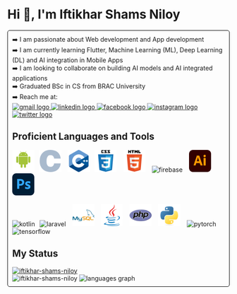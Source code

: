 
<h1 align="left">Hi 👋, I'm Iftikhar Shams Niloy</h1>
<Section align="left" style="border: 1px solid black; padding: 10px; border-radius: 5px;">
➡️ I am passionate about Web development and App development <br>
➡️ I am currently learning Flutter, Machine Learning (ML), Deep Learning (DL) and AI integration in Mobile Apps <br>
➡️ I am looking to collaborate on building AI models and AI integrated applications <br>
➡️ Graduated BSc in CS from BRAC University <br>
➡️ Reach me at:<br>
<div align="left">
  <a target="_blank" href="mailto:niloyshams21@gmail.com" >
    <img src="https://img.shields.io/static/v1?message=Gmail&logo=gmail&label=&color=D14836&logoColor=white&labelColor=&style=for-the-badge" height="35" alt="gmail logo"/>
  </a>
  <a target="_blank" href="https://www.linkedin.com/in/iftikhar-shams-niloy-92b902220/">
    <img src="https://img.shields.io/static/v1?message=LinkedIn&logo=linkedin&label=&color=0077B5&logoColor=white&labelColor=&style=for-the-badge" height="35" alt="linkedin logo"  />
  </a>
  <a  target="_blank" href="https://www.facebook.com/NiloyTheLeo/">
    <img src="https://img.shields.io/static/v1?message=Facebook&logo=facebook&label=&color=1877F2&logoColor=white&labelColor=&style=for-the-badge" height="35" alt="facebook logo"  />
  </a>
  <a target="_blank" href="https://www.instagram.com/_niloy_the_leo_/">
    <img src="https://img.shields.io/static/v1?message=Instagram&logo=instagram&label=&color=E4405F&logoColor=white&labelColor=&style=for-the-badge" height="35" alt="instagram logo"  />
  </a>
  <a target="_blank" href="https://x.com/niloyshams21">
    <img src="https://img.shields.io/static/v1?message=Twitter&logo=twitter&label=&color=1DA1F2&logoColor=white&labelColor=&style=for-the-badge" height="35" alt="twitter logo"  />
  </a>
</div>
<section align="left">
<h2 align="left">Proficient Languages and Tools</h3>
  <p align="left" > 
      <img src="https://raw.githubusercontent.com/devicons/devicon/master/icons/android/android-original-wordmark.svg"  alt="android" width="50" height="50"/>&ensp;
      <img src="https://raw.githubusercontent.com/devicons/devicon/master/icons/c/c-original.svg" alt="c" width="50" height="50"/> &ensp;
      <img src="https://raw.githubusercontent.com/devicons/devicon/master/icons/cplusplus/cplusplus-original.svg" alt="cplusplus" width="50" height="50"/>&ensp;
      <img src="https://raw.githubusercontent.com/devicons/devicon/master/icons/css3/css3-original-wordmark.svg" alt="css3" width="50" height="50"/> &ensp;
      <img src="https://raw.githubusercontent.com/devicons/devicon/master/icons/html5/html5-original-wordmark.svg" alt="html5" width="50" height="50"/>  &ensp;
      <img src="https://www.vectorlogo.zone/logos/firebase/firebase-icon.svg" alt="firebase" width="50" height="50"/> &ensp;
      <img src="https://github.com/Iftikhar-Shams-Niloy/logos-for-readme/blob/main/illustrator-40.svg" alt="illustrator" width="50" height="50"/> &ensp;
      <img src="https://github.com/Iftikhar-Shams-Niloy/logos-for-readme/blob/main/photoshop-40.svg" alt="photoshop" width="50" height="50"/> &ensp;
  <br><br>
      <img src="https://www.vectorlogo.zone/logos/kotlinlang/kotlinlang-icon.svg" alt="kotlin" width="50" height="50"/>&ensp;
      <img src="https://laravel.com/img/logomark.min.svg" alt="laravel" width="50" height="50"/> &ensp;
      <img src="https://raw.githubusercontent.com/devicons/devicon/master/icons/mysql/mysql-original-wordmark.svg" alt="mysql"width="50" height="50"/>  &ensp;
      <img src="https://raw.githubusercontent.com/devicons/devicon/master/icons/java/java-original.svg" alt="java"width="50" height="50"/>  &ensp;
      <img src="https://raw.githubusercontent.com/devicons/devicon/master/icons/php/php-original.svg" alt="php" width="50" height="50"/>  &ensp;
      <img src="https://raw.githubusercontent.com/devicons/devicon/master/icons/python/python-original.svg" alt="python" width="50" height="50"/> &ensp;
      <img src="https://www.vectorlogo.zone/logos/pytorch/pytorch-icon.svg" alt="pytorch" width="50" height="50"/> </a> &ensp;
      <img src="https://www.vectorlogo.zone/logos/tensorflow/tensorflow-icon.svg" alt="tensorflow" width="50" height="50"/> </a> &ensp;
  </p>
</section>
<h2 align="left">My Status</h3>
<section align="left">
  <a href="https://github.com/ryo-ma/github-profile-trophy"><img src="https://github-profile-trophy.vercel.app/?username=iftikhar-shams-niloy&row=1&column=5&margin-w=15&margin-h=15&theme=onedark" alt="iftikhar-shams-niloy" /></a> <br>
  <img src="https://github-readme-stats.vercel.app/api?username=iftikhar-shams-niloy&show_icons=true&locale=en&card_width=350&theme=dracula"height="150"alt="iftikhar-shams-niloy"/>
  <img src="https://github-readme-stats.vercel.app/api/top-langs?username=Iftikhar-Shams-Niloy&locale=en&hide_title=false&layout=compact&card_width=300&langs_count=5&theme=dracula"  height="150" alt="languages graph"/><br>
</section>

